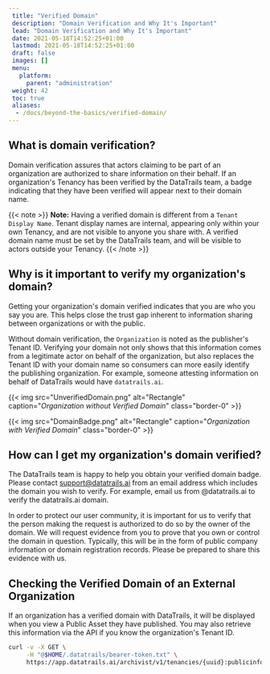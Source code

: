 ```yaml
---
 title: "Verified Domain"
 description: "Domain Verification and Why It's Important"
 lead: "Domain Verification and Why It's Important"
 date: 2021-05-18T14:52:25+01:00
 lastmod: 2021-05-18T14:52:25+01:00
 draft: false
 images: []
 menu:
   platform:
     parent: "administration"
 weight: 42
 toc: true
 aliases:
  - /docs/beyond-the-basics/verified-domain/
---
```


## What is domain verification?

Domain verification assures that actors claiming to be part of an organization are authorized to share information on their behalf. If an organization's Tenancy has been verified by the DataTrails team, a badge indicating that they have been verified will appear next to their domain name.

{{< note >}}
**Note:** Having a verified domain is different from a `Tenant Display Name`. Tenant display names are internal, appearing only within your own Tenancy, and are not visible to anyone you share with. A verified domain name must be set by the DataTrails team, and will be visible to actors outside your Tenancy.
{{< /note >}}

## Why is it important to verify my organization's domain?

Getting your organization's domain verified indicates that you are who you say you are. This helps close the trust gap inherent to information sharing between organizations or with the public.

Without domain verification, the `Organization` is noted as the publisher's Tenant ID. Verifying your domain not only shows that this information comes from a legitimate actor on behalf of the organization, but also replaces the Tenant ID with your domain name so consumers can more easily identify the publishing organization. For example, someone attesting information on behalf of DataTrails would have `datatrails.ai`.

{{< img src="UnverifiedDomain.png" alt="Rectangle" caption="<em>Organization without Verified Domain</em>" class="border-0" >}}

{{< img src="DomainBadge.png" alt="Rectangle" caption="<em>Organization with Verified Domain</em>" class="border-0" >}}

## How can I get my organization's domain verified?

The DataTrails team is happy to help you obtain your verified domain badge. Please contact support@datatrails.ai from an email address which includes the domain you wish to verify. For example, email us from @datatrails.ai to verify the datatrails.ai domain.

In order to protect our user community, it is important for us to verify that the person making the request is authorized to do so by the owner of the domain. We will request evidence from you to prove that you own or control the domain in question. Typically, this will be in the form of public company information or domain registration records. Please be prepared to share this evidence with us.

## Checking the Verified Domain of an External Organization

If an organization has a verified domain with DataTrails, it will be displayed when you view a Public Asset they have published. You may also retrieve this information via the API if you know the organization's Tenant ID.

```bash
curl -v -X GET \
     -H "@$HOME/.datatrails/bearer-token.txt" \
     https://app.datatrails.ai/archivist/v1/tenancies/{uuid}:publicinfo
```
